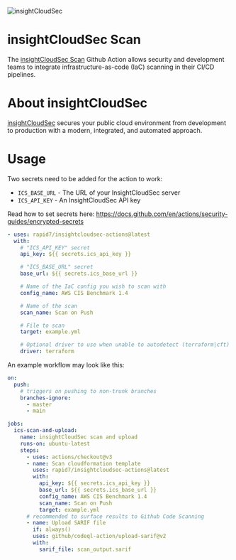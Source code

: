 ![insightCloudSec](https://brand.rapid7.com/includes/file/png/insightcloudsec-b-c.png)
# insightCloudSec Scan
The [insightCloudSec Scan](https://docs.divvycloud.com/docs/iac-cli-scanning-tool) Github Action allows security and development teams to integrate infrastructure-as-code (IaC) scanning in their CI/CD pipelines.

# About insightCloudSec
[insightCloudSec](https://www.rapid7.com/products/insightcloudsec/) secures your public cloud environment from development to production with a modern, integrated, and automated approach. 

# Usage
Two secrets need to be added for the action to work:
- `ICS_BASE_URL` - The URL of your InsightCloudSec server
- `ICS_API_KEY` - An InsightCloudSec API key

Read how to set secrets here: https://docs.github.com/en/actions/security-guides/encrypted-secrets


```yaml
- uses: rapid7/insightcloudsec-actions@latest
  with:
    # "ICS_API_KEY" secret
    api_key: ${{ secrets.ics_api_key }}

    # "ICS_BASE_URL" secret
    base_url: ${{ secrets.ics_base_url }}

    # Name of the IaC config you wish to scan with
    config_name: AWS CIS Benchmark 1.4

    # Name of the scan
    scan_name: Scan on Push

    # File to scan
    target: example.yml

    # Optional driver to use when unable to autodetect (terraform|cft)
    driver: terraform
```

An example workflow may look like this:
```yaml
on:
  push:
    # triggers on pushing to non-trunk branches
    branches-ignore:    
      - master
      - main

jobs:
  ics-scan-and-upload:
    name: insightCloudSec scan and upload
    runs-on: ubuntu-latest
    steps:
      - uses: actions/checkout@v3
      - name: Scan cloudformation template
        uses: rapid7/insightcloudsec-actions@latest
        with:
          api_key: ${{ secrets.ics_api_key }}
          base_url: ${{ secrets.ics_base_url }}
          config_name: AWS CIS Benchmark 1.4
          scan_name: Scan on Push
          target: example.yml
      # recommended to surface results to Github Code Scanning
      - name: Upload SARIF file
        if: always()
        uses: github/codeql-action/upload-sarif@v2
        with:
          sarif_file: scan_output.sarif
```
